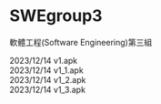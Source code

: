 # SWEgroup3  
軟體工程(Software Engineering)第三組  

2023/12/14 v1.apk  
2023/12/14 v1_1.apk  
2023/12/14 v1_2.apk  
2023/12/14 v1_3.apk  
